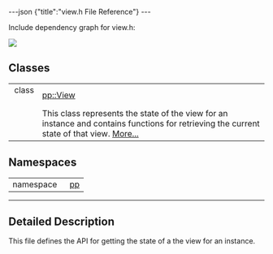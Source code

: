 ---json {"title":"view.h File Reference"} ---

Include dependency graph for view.h:

![](/docs/native-client/pepper_beta/cpp/view_8h__incl.png)

Classes
-------

<table><tbody><tr class="odd"><td style="text-align: right;">class  </td><td><a href="/docs/native-client/pepper_beta/cpp/classpp_1_1_view/" class="el">pp::View</a></td></tr><tr class="even"><td style="text-align: right;"> </td><td>This class represents the state of the view for an instance and contains functions for retrieving the current state of that view. <a href="/docs/native-client/pepper_beta/cpp/classpp_1_1_view#details">More...</a><br />
</td></tr></tbody></table>

Namespaces
----------

<table><tbody><tr class="odd"><td style="text-align: right;">namespace  </td><td><a href="/docs/native-client/pepper_beta/cpp/namespacepp/" class="el">pp</a></td></tr></tbody></table>

------------------------------------------------------------------------

<span id="details" class="anchor" style="margin: 0;"></span>

Detailed Description
--------------------

This file defines the API for getting the state of a the view for an instance.
